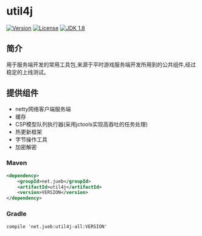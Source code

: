 # util4j
[![Version](https://img.shields.io/badge/version-4.1.2-brightgreen.svg)](http://search.maven.org/#search|gav|1|g:%22net.jueb%22%20AND%20a:%22util4j%22)
[![License](http://img.shields.io/:license-apache-blue.svg)](http://www.apache.org/licenses/LICENSE-2.0.html)
[![JDK 1.8](https://img.shields.io/badge/JDK-1.8-green.svg "JDK 1.8")]()

## 简介
用于服务端开发的常用工具包,来源于平时游戏服务端开发所用到的公共组件,经过稳定的上线测试。

## 提供组件
* netty网络客户端服务端
* 缓存
* CSP模型队列执行器(采用jctools实现高吞吐的任务处理)
* 热更新框架
* 字节操作工具
* 加密解密

### Maven

```xml
<dependency>
    <groupId>net.jueb</groupId>
    <artifactId>util4j</artifactId>
    <version>VERSION</version>
</dependency>
```

### Gradle
```
compile 'net.jueb:util4j-all:VERSION'
```
